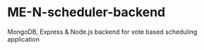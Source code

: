 # ME-N-scheduler-backend
MongoDB, Express &amp; Node.js backend for vote based scheduling application
